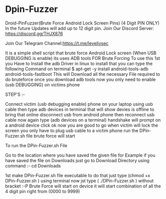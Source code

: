 # Dpin-Fuzzer
Droid-PinFuzzer(Brute Force Android Lock Screen Pins)
(4 Digit PIN ONLY)
In the future Updates will add up to 12 digit pin.
Join Our Discord Server: https://discord.gg/THJX876

Join Our Telegram Channel:https://t.me/levelivsec

It is a simple shell script that brute force Android Lock screen (When USB DEBUGGING is enable) its uses ADB tools FOR Brute Forcing To use this 1st you Have to Install the adb Driver in linux to install that you can type the following Command on terminal $ apt-get -y install android-tools-adb android-tools-fastboot This will Download all the necessary File required to do bruteforce once you download adb tools now you only need to enable (usb DEBUGGING) on victims phone

STEP'S :-

Connect victim (usb debugging enable) phone on your laptop using usb cable then type adb devices in terminal that will show devies is offline to bring that online disconnect usb from android phone then reconnect usb cable now again type (adb devices on a terminal) handshake will prompt on a android device click ok now you are good to go when victim will lock the screen you only have to plug usb cable to a victim phone run the DPin-Fuzzer.sh file brute force will start

To run the DPin-Fuzzer.sh File

Go to the location where you have saved the given file for Example if you have saved the file on Downloads just go to Download Directory using command :- cd Downloads

1st make DPin-Fuzzer.sh file executable to do that just type (chmod +x DPin-Fuzzer.sh ) using terminal now jst type ( ./DPin-Fuzzer.sh ) without bracket :-P Brute Force will start on device it will start combination of all the 4 digit pin right from (0000 to 9999)
